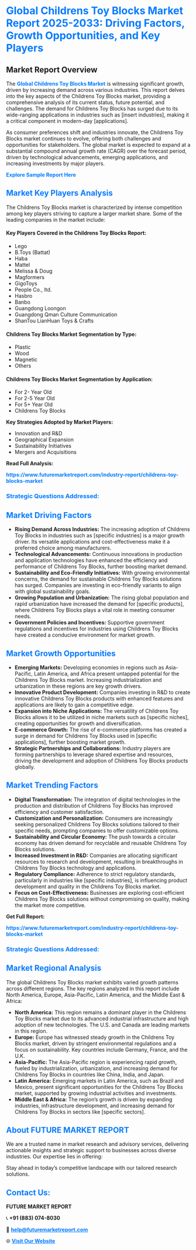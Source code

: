 <h1 style="color: #007BFF;">Global Childrens Toy Blocks Market Report 2025-2033: Driving Factors, Growth Opportunities, and Key Players</h1>

<section id="overview">
<h2>Market Report Overview</h2>
<p>The <a href="https://www.futuremarketreport.com/industry-report/childrens-toy-blocks-market" style="color: #007BFF; text-decoration: none;"><strong>Global Childrens Toy Blocks Market</strong></a> is witnessing significant growth, driven by increasing demand across various industries. This report delves into the key aspects of the Childrens Toy Blocks market, providing a comprehensive analysis of its current status, future potential, and challenges. The demand for Childrens Toy Blocks has surged due to its wide-ranging applications in industries such as [insert industries], making it a critical component in modern-day [applications].</p>
<p>As consumer preferences shift and industries innovate, the Childrens Toy Blocks market continues to evolve, offering both challenges and opportunities for stakeholders. The global market is expected to expand at a substantial compound annual growth rate (CAGR) over the forecast period, driven by technological advancements, emerging applications, and increasing investments by major players.</p>
</section>

<section id="overview">
<p><a href="https://www.futuremarketreport.com/request-sample/reportId=113134" style="color: #007BFF; text-decoration: none;"><strong>Explore Sample Report Here</strong></a></p>
</section>

<section id="key-players">
<h2 style="color: #007BFF;">Market Key Players Analysis</h2>
<p>The Childrens Toy Blocks market is characterized by intense competition among key players striving to capture a larger market share. Some of the leading companies in the market include:</p>
<h4>Key Players Covered in the Childrens Toy Blocks Report:</h4>
<ul><li>Lego</li><li>B.Toys (Battat)</li><li>Haba</li><li>Mattel</li><li>Melissa &amp; Doug</li><li>Magformers</li><li>GigoToys</li><li>People Co., ltd.</li><li>Hasbro</li><li>Banbo</li><li>Guangdong Loongon</li><li>Guangdong Qman Culture Communication</li><li>ShanTou LianHuan Toys &amp; Crafts</li></ul>
<h4>Childrens Toy Blocks Market Segmentation by Type:</h4>
<ul><li>Plastic</li><li>Wood</li><li>Magnetic</li><li>Others</li></ul>

<h4>Childrens Toy Blocks Market Segmentation by Application:</h4>
<ul><li>For 2- Year Old</li><li>For 2-5 Year Old</li><li>For 5+ Year Old</li><li>Childrens Toy Blocks</li></ul>
<p><strong>Key Strategies Adopted by Market Players:</strong></p>
<ul>
<li>Innovation and R&D</li>
<li>Geographical Expansion</li>
<li>Sustainability Initiatives</li>
<li>Mergers and Acquisitions</li>
</ul>
</section>

<section>
<p><strong>Read Full Analysis: </strong></p><a href="https://www.futuremarketreport.com/industry-report/childrens-toy-blocks-market" style="color: #007BFF; text-decoration: none;"><strong>https://www.futuremarketreport.com/industry-report/childrens-toy-blocks-market</strong></a>
<h3 style="color: #007BFF;">Strategic Questions Addressed:</h3>
</section>

<section id="driving-factors">
<h2 style="color: #007BFF;">Market Driving Factors</h2>
<ul>
<li><strong>Rising Demand Across Industries:</strong> The increasing adoption of Childrens Toy Blocks in industries such as [specific industries] is a major growth driver. Its versatile applications and cost-effectiveness make it a preferred choice among manufacturers.</li>
<li><strong>Technological Advancements:</strong> Continuous innovations in production and application technologies have enhanced the efficiency and performance of Childrens Toy Blocks, further boosting market demand.</li>
<li><strong>Sustainability and Eco-Friendly Initiatives:</strong> With growing environmental concerns, the demand for sustainable Childrens Toy Blocks solutions has surged. Companies are investing in eco-friendly variants to align with global sustainability goals.</li>
<li><strong>Growing Population and Urbanization:</strong> The rising global population and rapid urbanization have increased the demand for [specific products], where Childrens Toy Blocks plays a vital role in meeting consumer needs.</li>
<li><strong>Government Policies and Incentives:</strong> Supportive government regulations and incentives for industries using Childrens Toy Blocks have created a conducive environment for market growth.</li>
</ul>
</section>

<section id="growth-opportunities">
<h2 style="color: #007BFF;">Market Growth Opportunities</h2>
<ul>
<li><strong>Emerging Markets:</strong> Developing economies in regions such as Asia-Pacific, Latin America, and Africa present untapped potential for the Childrens Toy Blocks market. Increasing industrialization and urbanization in these regions are key growth drivers.</li>
<li><strong>Innovative Product Development:</strong> Companies investing in R&D to create innovative Childrens Toy Blocks products with enhanced features and applications are likely to gain a competitive edge.</li>
<li><strong>Expansion into Niche Applications:</strong> The versatility of Childrens Toy Blocks allows it to be utilized in niche markets such as [specific niches], creating opportunities for growth and diversification.</li>
<li><strong>E-commerce Growth:</strong> The rise of e-commerce platforms has created a surge in demand for Childrens Toy Blocks used in [specific applications], further boosting market growth.</li>
<li><strong>Strategic Partnerships and Collaborations:</strong> Industry players are forming partnerships to leverage shared expertise and resources, driving the development and adoption of Childrens Toy Blocks products globally.</li>
</ul>
</section>

<section id="trending-factors">
<h2 style="color: #007BFF;">Market Trending Factors</h2>
<ul>
<li><strong>Digital Transformation:</strong> The integration of digital technologies in the production and distribution of Childrens Toy Blocks has improved efficiency and customer satisfaction.</li>
<li><strong>Customization and Personalization:</strong> Consumers are increasingly seeking personalized Childrens Toy Blocks solutions tailored to their specific needs, prompting companies to offer customizable options.</li>
<li><strong>Sustainability and Circular Economy:</strong> The push towards a circular economy has driven demand for recyclable and reusable Childrens Toy Blocks solutions.</li>
<li><strong>Increased Investment in R&D:</strong> Companies are allocating significant resources to research and development, resulting in breakthroughs in Childrens Toy Blocks technology and applications.</li>
<li><strong>Regulatory Compliance:</strong> Adherence to strict regulatory standards, particularly in industries like [specific industries], is influencing product development and quality in the Childrens Toy Blocks market.</li>
<li><strong>Focus on Cost-Effectiveness:</strong> Businesses are exploring cost-efficient Childrens Toy Blocks solutions without compromising on quality, making the market more competitive.</li>
</ul>
</section>

<section>
<p><strong>Get Full Report: </strong></p><a href="https://www.futuremarketreport.com/industry-report/childrens-toy-blocks-market" style="color: #007BFF; text-decoration: none;"><strong>https://www.futuremarketreport.com/industry-report/childrens-toy-blocks-market</strong></a>
<h3 style="color: #007BFF;">Strategic Questions Addressed:</h3>
</section>


<section id="regional-analysis">
<h2 style="color: #007BFF;">Market Regional Analysis</h2>
<p>The global Childrens Toy Blocks market exhibits varied growth patterns across different regions. The key regions analyzed in this report include North America, Europe, Asia-Pacific, Latin America, and the Middle East & Africa:</p>
<ul>
<li><strong>North America:</strong> This region remains a dominant player in the Childrens Toy Blocks market due to its advanced industrial infrastructure and high adoption of new technologies. The U.S. and Canada are leading markets in this region.</li>
<li><strong>Europe:</strong> Europe has witnessed steady growth in the Childrens Toy Blocks market, driven by stringent environmental regulations and a focus on sustainability. Key countries include Germany, France, and the U.K.</li>
<li><strong>Asia-Pacific:</strong> The Asia-Pacific region is experiencing rapid growth, fueled by industrialization, urbanization, and increasing demand for Childrens Toy Blocks in countries like China, India, and Japan.</li>
<li><strong>Latin America:</strong> Emerging markets in Latin America, such as Brazil and Mexico, present significant opportunities for the Childrens Toy Blocks market, supported by growing industrial activities and investments.</li>
<li><strong>Middle East & Africa:</strong> The region’s growth is driven by expanding industries, infrastructure development, and increasing demand for Childrens Toy Blocks in sectors like [specific sectors].</li>
</ul>
</section>

<footer>
<h2 style="color: #007BFF;">About FUTURE MARKET REPORT</h2>
<p>We are a trusted name in market research and advisory services, delivering actionable insights and strategic support to businesses across diverse industries. Our expertise lies in offering:</p>

<p>Stay ahead in today’s competitive landscape with our tailored research solutions.</p>

<h2 style="color: #007BFF;">Contact Us:</h2>
<p><strong>FUTURE MARKET REPORT</strong></p>
<p>📞 <strong>+91 (883) 074-8030</strong></p>
<p>📧 <strong><a href="mailto:help@futuremarketreport.com" style="color: #007BFF;">help@futuremarketreport.com</a></strong></p>
<p>🌐 <strong><a href="https://www.futuremarketreport.com/" style="color: #007BFF;">Visit Our Website</a></strong></p>
</footer>